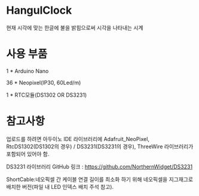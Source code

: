# HangulClock
현재 시각에 맞는 한글에 불을 밝힘으로써 시각을 나타내는 시계

# 사용 부품
1 * Arduino Nano

36 * Neopixel(IP30, 60Led/m)

1 * RTC모듈(DS1302 OR DS3231)

# 참고사항
업로드를 하려면 아두이노 IDE 라이브러리에 Adafruit_NeoPixel, RtcDS1302(DS1302의 경우) / DS3231(DS3231의 경우), ThreeWire 라이브러리가 포함되어 있어야 함.

DS3231 라이브러리 GitHub 링크 : https://github.com/NorthernWidget/DS3231

ShortCable:네오픽셀 간 케이블 연결 길이를 최소화 하기 위해 네오픽셀을 지그재그로 배치한 버전(파일 내 LED 인덱스 배치 주석 참고).
